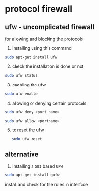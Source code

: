 # protocol firewall
## ufw - uncomplicated firewall 
for allowing and blocking the protocols
1. installing using this command
```bash
sudo apt-get install ufw
```
2. check the installation is done or not
```bash
sudo ufw status
```
3. enabling the ufw
```bash
sudo ufw enable
```
4. allowing or denying certain protocols
```bash
sudo ufw deny <port_name>
```
```bash
sudo ufw allow <portname>
```
5. to reset the ufw
```bash
   sudo ufw reset
   ```
## alternative 
1. installing a `GUI` based `UFW`
```bash
sudo apt-get install gufw
```
install and check for the rules in interface

